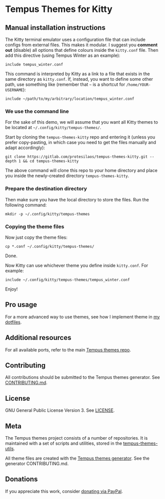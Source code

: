 # Tempus Themes for Kitty

## Manual installation instructions

The Kitty terminal emulator uses a configuration file that can include
configs from external files.  This makes it modular.  I suggest you
**comment out** (disable) all options that define colours inside the
`kitty.conf` file.  Then add this directive (using Tempus Winter as an
example):

    include tempus_winter.conf

This command is interpreted by Kitty as a link to a file that exists in
the same directory as `kitty.conf`.  If, instead, you want to define
some other path, use something like (remember that `~` is a shortcut for
`/home/YOUR-USERNAME`):

    include ~/path/to/my/arbitrary/location/tempus_winter.conf

### We use the command line

For the sake of this demo, we will assume that you want all Kitty themes
to be located at `~/.config/kitty/tempus-themes/`.

Start by cloning the `tempus-themes-kitty` repo and entering it (unless
you prefer copy-pasting, in which case you need to get the files
manually and adapt accordingly):

    git clone https://gitlab.com/protesilaos/tempus-themes-kitty.git --depth 1 && cd tempus-themes-kitty

The above command will clone this repo to your home directory and place
you inside the newly-created directory `tempus-themes-kitty`.

### Prepare the destination directory

Then make sure you have the local directory to store the files. Run the
following command:

    mkdir -p ~/.config/kitty/tempus-themes

### Copying the theme files

Now just copy the theme files:

    cp *.conf ~/.config/kitty/tempus-themes/

Done.

Now Kitty can use whichever theme you define inside `kitty.conf`.  For
example:

    include ~/.config/kitty/tempus-themes/tempus_winter.conf

Enjoy!

## Pro usage

For a more advanced way to use themes, see how I implement theme in [my
dotfiles](https://gitlab.com/protesilaos/dotfiles).

## Additional resources

For all available ports, refer to the main [Tempus themes
repo](https://gitlab.com/protesilaos/tempus-themes).

## Contributing

All contributions should be submitted to the Tempus themes generator.
See
[CONTRIBUTING.md](https://gitlab.com/protesilaos/tempus-themes-generator/blob/master/CONTRIBUTING.md).

## License

GNU General Public License Version 3. See
[LICENSE](https://gitlab.com/protesilaos/tempus-themes-xfce4-terminal/blob/master/LICENSE).

## Meta

The Tempus themes project consists of a number of repositories. It is
maintained with a set of scripts and utilities, stored in the
[tempus-themes-utils](https://gitlab.com/protesilaos/tempus-themes-utils).

All theme files are created with the [Tempus themes
generator](https://gitlab.com/protesilaos/tempus-themes-generator). See
the generator CONTRIBUTING.md.

## Donations

If you appreciate this work, consider [donating via
PayPal](https://www.paypal.me/protesilaos).
